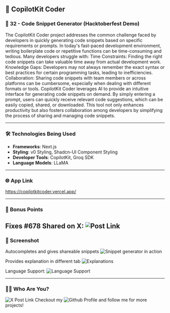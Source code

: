 ## 🚀 CopilotKit Coder

### 📝 **32 - Code Snippet Generator (Hacktoberfest Demo)**

The CopilotKit Coder project addresses the common challenge faced by developers in quickly generating code snippets based on specific requirements or prompts. In today's fast-paced development environment, writing boilerplate code or repetitive functions can be time-consuming and tedious.
Many developers struggle with:
Time Constraints: Finding the right code snippets can take valuable time away from actual development work.
Knowledge Gaps: Developers may not always remember the exact syntax or best practices for certain programming tasks, leading to inefficiencies.
Collaboration: Sharing code snippets with team members or across platforms can be cumbersome, especially when dealing with different formats or tools.
CopilotKit Coder leverages AI to provide an intuitive interface for generating code snippets on demand. By simply entering a prompt, users can quickly receive relevant code suggestions, which can be easily copied, shared, or downloaded. This tool not only enhances productivity but also fosters collaboration among developers by simplifying the process of sharing and managing code snippets.

---

### 🛠️ **Technologies Being Used**

- **Frameworks**: Next.js
- **Styling**: v0 Styling, Shadcn-UI Component Styling
- **Developer Tools**: CopilotKit, Groq SDK
- **Language Models**: LLaMA

---

### 🌐 **App Link**

https://copilotkitcoder.vercel.app/

---

### 🎯 **Bonus Points**

Fixes #678
Shared on X: ![Post Link](https://x.com/Dev_in_making/status/1851232161103515761)
---

### 📸 **Screenshot**

Autocompletes and gives shareable snippets 
![Snippet generator in action](https://github.com/user-attachments/assets/f3e91ef0-b8a8-4a07-893a-c71d639cc7a5)

Provides explanation in different tab
![Explanations](https://github.com/user-attachments/assets/891fe9d7-1ebd-4604-858a-97bf933aaefe)

Language Support:
![Language Support](https://github.com/user-attachments/assets/cd3c2a0c-f677-4300-8392-2eabf6d7df6d)

---

### 🙋‍♂️ **Who Are You?**

![X Post Link](https://x.com/Dev_in_making/status/1851232161103515761)
Checkout my ![Github Profile](https://github.com/StephCurry07) and follow me for more projects!
